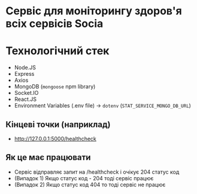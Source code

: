 # Сервіс для моніторингу здоров'я всіх сервісів Socia

# Технологічний стек
- Node.JS
- Express
- Axios
- MongoDB (`mongoose` npm library)
- Socket.IO
- React.JS
- Environment Variables (.env file) -> `dotenv` (`STAT_SERVICE_MONGO_DB_URL`)

## Кінцеві точки (наприклад)
- http://127.0.0.1:5000/healthcheck

## Як це має працювати
- Сервіс відправляє запит на /healthcheck і очікує 204 статус код
- (Випадок 1) Якщо статус код - 204 тоді сервіс працює
- (Випадок 2) Якщо статус код 404 то тоді сервіс не працює
